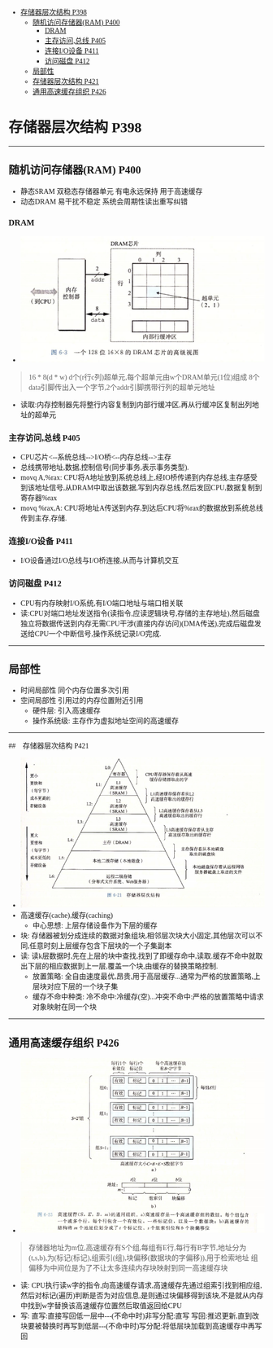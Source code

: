 <font face = "Consolas">
<!-- @import "[TOC]" {cmd="toc" depthFrom=1 depthTo=6 orderedList=false} -->

<!-- code_chunk_output -->

- [存储器层次结构 P398](#存储器层次结构-p398)
  - [随机访问存储器(RAM) P400](#随机访问存储器ram-p400)
    - [DRAM](#dram)
    - [主存访问,总线 P405](#主存访问总线-p405)
    - [连接I/O设备 P411](#连接io设备-p411)
    - [访问磁盘 P412](#访问磁盘-p412)
  - [局部性](#局部性)
  - [存储器层次结构 P421](#存储器层次结构-p421)
  - [通用高速缓存组织 P426](#通用高速缓存组织-p426)

<!-- /code_chunk_output -->

# 存储器层次结构 P398
****
## 随机访问存储器(RAM) P400
* 静态SRAM 双稳态存储器单元 有电永远保持 用于高速缓存
* 动态DRAM 易干扰不稳定 系统会周期性读出重写纠错
### DRAM
* ![DRAM](./pics/7/1.1DRAM.png)
> 16 * 8(d * w)
 d个(r行c列)超单元,每个超单元由w个DRAM单元(1位)组成
 8个data引脚传出入一个字节,2个addr引脚携带行列的超单元地址
 
* 读取:内存控制器先将整行内容复制到内部行缓冲区,再从行缓冲区复制出列地址的超单元
### 主存访问,总线 P405
* CPU芯片<--系统总线-->I/O桥<--内存总线-->主存
* 总线携带地址,数据,控制信号(同步事务,表示事务类型). 
* movq A,%rax: CPU将A地址放到系统总线上,经IO桥传递到内存总线,主存感受到该地址信号,从DRAM中取出该数据,写到内存总线,然后发回CPU,数据复制到寄存器%rax
* movq %rax,A: CPU将地址A传送到内存,到达后CPU将%rax的数据放到系统总线传到主存,存储.
### 连接I/O设备 P411
* I/O设备通过I/O总线与I/O桥连接,从而与计算机交互
### 访问磁盘 P412
* CPU有内存映射I/O系统,有I/O端口地址与端口相关联
* 读:CPU对端口地址发送指令(读指令,应读逻辑块号,存储的主存地址),然后磁盘独立将数据传送到内存无需CPU干涉(直接内存访问)(DMA传送),完成后磁盘发送给CPU一个中断信号,操作系统记录I/O完成.

****
## 局部性
* 时间局部性 同个内存位置多次引用
* 空间局部性 引用过的内存位置附近引用
    * 硬件层: 引入高速缓存
    * 操作系统级: 主存作为虚拟地址空间的高速缓存
****
##　存储器层次结构 P421
* ![存储器层次结构](./pics/7/1.2存储器层次结构.png)
* 高速缓存(cache),缓存(caching)
    * 中心思想: 上层存储设备作为下层的缓存
* 块: 存储器被划分成连续的数据对象组块,相邻层次块大小固定,其他层次可以不同,任意时刻上层缓存包含下层块的一个子集副本
* 读: 读k层数据时,先在上层的块中查找,找到了即缓存命中,读取.缓存不命中就取出下层的相应数据到上一层,覆盖一个块,由缓存的替换策略控制.
    * 放置策略: 全自由速度最优,昂贵,用于高层缓存...通常为严格的放置策略,上层块对应下层的一个块子集
    * 缓存不命中种类: 冷不命中:冷缓存(空)...冲突不命中:严格的放置策略中请求对象映射在同一个块
****
## 通用高速缓存组织 P426
* ![高速缓存通用组织](./pics/7/1.3高速缓存通用组织.png)
> 存储器地址为m位,高速缓存有S个组,每组有E行,每行有B字节,地址分为(t,s,b),为(标记(标记),组索引(组),块偏移(数据块的字偏移)),用于检索地址
  组偏移为中间位是为了不让太多连续内存块映射到同一高速缓存块

* 读: CPU执行读w字的指令,向高速缓存请求,高速缓存先通过组索引找到相应组,然后对标记(遍历)判断是否为对应信息,是则通过块偏移得到该块,不是就从内存中找到w字替换该高速缓存位置然后取值返回给CPU
* 写: 直写:直接写回低一层中---(不命中时)非写分配:直写
写回:推迟更新,直到改块要被替换时再写到低层---(不命中时)写分配:将低层块加载到高速缓存中再写回
